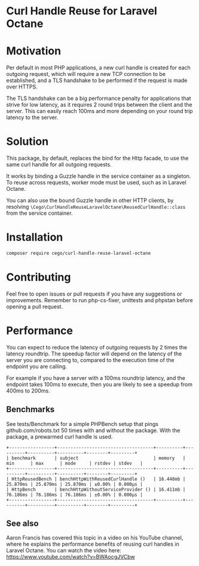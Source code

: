 # Curl Handle Reuse for Laravel Octane

# Motivation

Per default in most PHP applications, a new curl handle is created for each outgoing request, which will require a new TCP connection to be established, and a TLS handshake to be performed if the request is made over HTTPS.

The TLS handshake can be a big performance penalty for applications that strive for low latency, as it requires 2 round trips between the client and the server. This can easily reach 100ms and more depending on your round trip latency to the server.

# Solution

This package, by default, replaces the bind for the Http facade, to use the same curl handle for all outgoing requests.

It works by binding a Guzzle handle in the service container as a singleton. To reuse across requests, worker mode must be used, such as in Laravel Octane.

You can also use the bound Guzzle handle in other HTTP clients, by resolving `\Cego\CurlHandleReuseLaravelOctane\ReusedCurlHandle::class` from the service container.

# Installation

```bash
composer require cego/curl-handle-reuse-laravel-octane
```

# Contributing
Feel free to open issues or pull requests if you have any suggestions or improvements. Remember to run php-cs-fixer, unittests and phpstan before opening a pull request.

# Performance
You can expect to reduce the latency of outgoing requests by 2 times the latency roundtrip. The speedup factor will depend on the latency of the server you are connecting to, compared to the execution time of the endpoint you are calling.

For example if you have a server with a 100ms roundtrip latency, and the endpoint takes 100ms to execute, then you are likely to see a speedup from 400ms to 200ms.

## Benchmarks
See tests/Benchmark for a simple PHPBench setup that pings github.com/robots.txt 50 times with and without the package. With the package, a prewarmed curl handle is used.

```
+-----------------+------------------------------------+----------+----------+----------+----------+--------+---------+
| benchmark       | subject                            | memory   | min      | max      | mode     | rstdev | stdev   |
+-----------------+------------------------------------+----------+----------+----------+----------+--------+---------+
| HttpReusedBench | benchHttpWithReusedCurlHandle ()   | 16.448mb | 25.870ms | 25.870ms | 25.870ms | ±0.00% | 0.000μs |
| HttpBench       | benchHttpWithoutServiceProvider () | 16.411mb | 76.186ms | 76.186ms | 76.186ms | ±0.00% | 0.000μs |
+-----------------+------------------------------------+----------+----------+----------+----------+--------+---------+

```


## See also
Aaron Francis has covered this topic in a video on his YouTube channel, where he explains the performance benefits of reusing curl handles in Laravel Octane. You can watch the video here:
https://www.youtube.com/watch?v=BWAocgJVCbw
